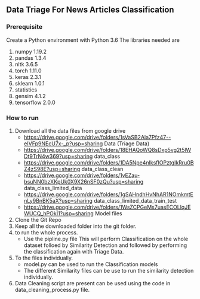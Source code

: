 ## Data Triage For News Articles Classification 

### Prerequisite 

Create a Python environment with Python 3.6 
The libraries needed are
1. numpy 1.19.2
2. pandas 1.3.4
3. nltk 3.6.5
4. torch 1.11.0
5. keras 2.3.1
6. sklearn 1.0.1
7. statistics
8. gensim 4.1.2
9. tensorflow 2.0.0 

### How to run 

1. Download all the data files from google drive 
    -   https://drive.google.com/drive/folders/1sVaSB2Ala7Pfz47--eIVFp9NEcU7x-_p?usp=sharing  Data (Triage Data)
    -   https://drive.google.com/drive/folders/18EHAQoWQ8sDxp5vg2t5lWDt9TrN4w369?usp=sharing  data_class
    -   https://drive.google.com/drive/folders/1DA5Npe4nlksfIOPztgIkRru0BZ4zS98E?usp=sharing  data_class_clean
    -   https://drive.google.com/drive/folders/1vEZau-bsuNN0bzXKpUk0X9X26nSF0zQu?usp=sharing  data_class_limited_data
    -   https://drive.google.com/drive/folders/1gSAHndhHvNhAR1NOmkmtEnLy9BnBK5aX?usp=sharing  data_class_limited_data_train_test
    -   https://drive.google.com/drive/folders/1WsZCPGeMs7uasECOLlqJEWUCQ_hPOkI1?usp=sharing  Model files
2. Clone the Git Repo
3. Keep all the downloaded folder into the git folder.
4. to run the whole process.  
    -   Use the pipline.py file This will perform Classification on the whole dataset folloed by Similarity Detection and followed by performing the classification again with Triage Data.
6. To the files individually.
    -    model.py can be used to run the Classification models 
    -    The different Similarity files can be use to run the similarity detection individually.
7. Data Cleaning script are present can be used using the code in data_cleaning_process.py file.
